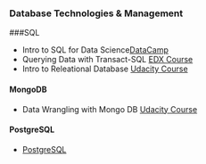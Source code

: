 ### Database Technologies & Management

###SQL

* Intro to SQL for Data Science[DataCamp](http://bit.ly/2tHOpcd)
* Querying Data with Transact-SQL [EDX Course](http://bit.ly/2Ey2XAD)
* Intro to Releational Database [Udacity Course](http://bit.ly/2D3bfEe)

#### MongoDB

* Data Wrangling with Mongo DB [Udacity Course](https://www.udacity.com/course/ud032)

#### PostgreSQL
* [PostgreSQL](https://pypi.python.org/pypi/psycopg2)
